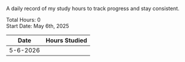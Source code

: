 A daily record of my study hours to track progress and stay consistent.

Total Hours: 0  
Start Date: May 6th, 2025

| **Date** | **Hours Studied** |
| -------- | ----------------- |
| 5-6-2026 |                   |



